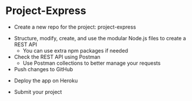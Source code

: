# Project-Express

- Create a new repo for the project: project-express
* Structure, modify, create, and use the modular Node.js files to create a REST API
  - You can use extra npm packages if needed
* Check the REST API using Postman
  - Use Postman collections to better manage your requests
* Push changes to GitHub
- Deploy the app on Heroku
* Submit your project

